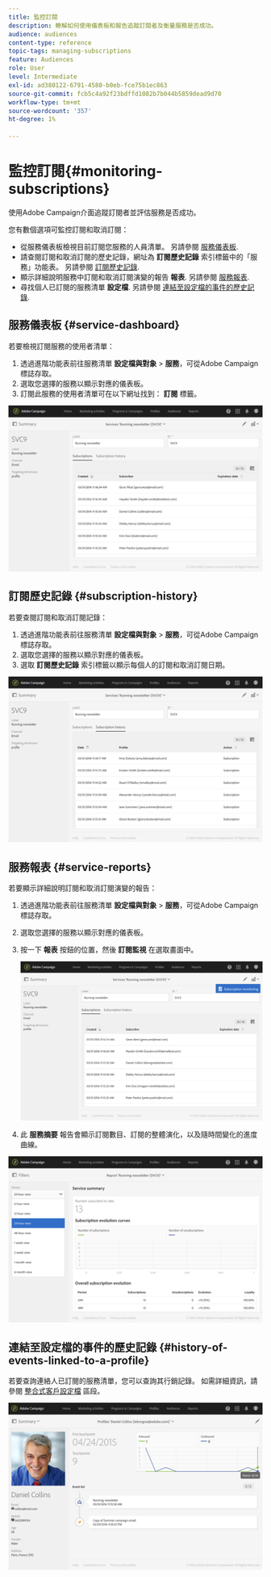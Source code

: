 ```yaml
---
title: 監控訂閱
description: 瞭解如何使用儀表板和報告追蹤訂閱者及衡量服務是否成功。
audience: audiences
content-type: reference
topic-tags: managing-subscriptions
feature: Audiences
role: User
level: Intermediate
exl-id: ad380122-6791-4580-b0eb-fce75b1ec863
source-git-commit: fcb5c4a92f23bdffd1082b7b044b5859dead9d70
workflow-type: tm+mt
source-wordcount: '357'
ht-degree: 1%

---
```


# 監控訂閱{#monitoring-subscriptions}

使用Adobe Campaign介面追蹤訂閱者並評估服務是否成功。

您有數個選項可監控訂閱和取消訂閱：

* 從服務儀表板檢視目前訂閱您服務的人員清單。 另請參閱 [服務儀表板](#service-dashboard).
* 請查閱訂閱和取消訂閱的歷史記錄，網址為 **訂閱歷史記錄** 索引標籤中的「服務」功能表。 另請參閱 [訂閱歷史記錄](#subscription-history).
* 顯示詳細說明服務中訂閱和取消訂閱演變的報告 **報表**. 另請參閱 [服務報表](#service-reports).
* 尋找個人已訂閱的服務清單 **設定檔**. 另請參閱 [連結至設定檔的事件的歷史記錄](#history-of-events-linked-to-a-profile).

## 服務儀表板 {#service-dashboard}

若要檢視訂閱服務的使用者清單：

1. 透過進階功能表前往服務清單 **設定檔與對象** > **服務**，可從Adobe Campaign標誌存取。
1. 選取您選擇的服務以顯示對應的儀表板。
1. 訂閱此服務的使用者清單可在以下網址找到： **訂閱** 標籤。

![](assets/lp_monitoring_subscriptions_1.png)

## 訂閱歷史記錄 {#subscription-history}

若要查閱訂閱和取消訂閱記錄：

1. 透過進階功能表前往服務清單 **設定檔與對象** > **服務**，可從Adobe Campaign標誌存取。
1. 選取您選擇的服務以顯示對應的儀表板。
1. 選取 **訂閱歷史記錄** 索引標籤以顯示每個人的訂閱和取消訂閱日期。

![](assets/lp_monitoring_subscriptions_2.png)

## 服務報表 {#service-reports}

若要顯示詳細說明訂閱和取消訂閱演變的報告：

1. 透過進階功能表前往服務清單 **設定檔與對象** > **服務**，可從Adobe Campaign標誌存取。
1. 選取您選擇的服務以顯示對應的儀表板。
1. 按一下 **報表** 按鈕的位置，然後 **訂閱監視** 在選取畫面中。

   ![](assets/lp_monitoring_subscriptions_3.png)

1. 此 **服務摘要** 報告會顯示訂閱數目、訂閱的整體演化，以及隨時間變化的進度曲線。

![](assets/lp_monitoring_subscriptions_4.png)

## 連結至設定檔的事件的歷史記錄 {#history-of-events-linked-to-a-profile}

若要查詢連絡人已訂閱的服務清單，您可以查詢其行銷記錄。 如需詳細資訊，請參閱 [整合式客戶設定檔](../../audiences/using/integrated-customer-profile.md) 區段。

![](assets/lp_monitoring_subscriptions_5.png)

